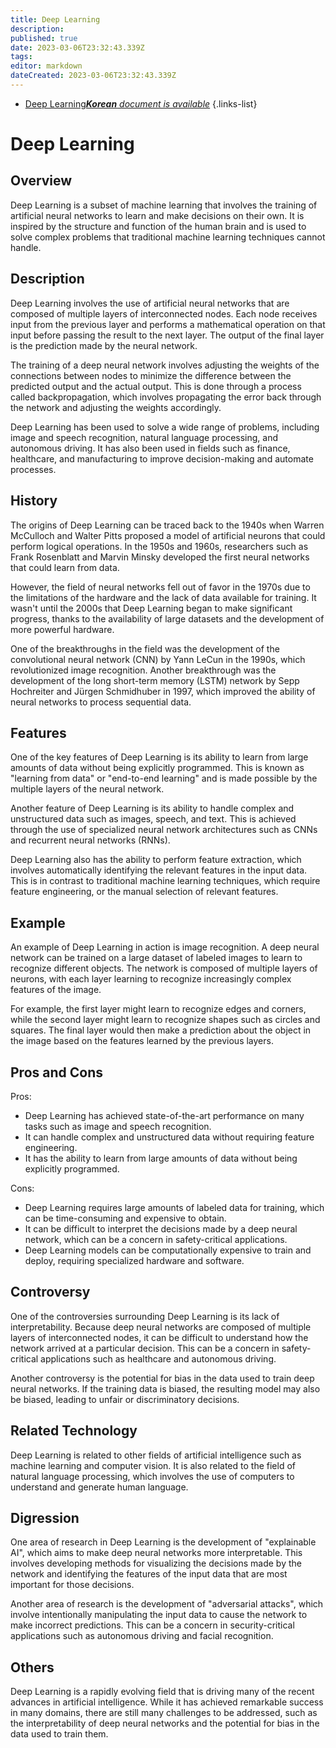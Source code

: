```yaml
---
title: Deep Learning
description: 
published: true
date: 2023-03-06T23:32:43.339Z
tags: 
editor: markdown
dateCreated: 2023-03-06T23:32:43.339Z
---
```


- [Deep Learning***Korean** document is available*](/ko/Knowledge-base/Dictionary/deep-learning)
{.links-list}



# Deep Learning

## Overview

Deep Learning is a subset of machine learning that involves the training of artificial neural networks to learn and make decisions on their own. It is inspired by the structure and function of the human brain and is used to solve complex problems that traditional machine learning techniques cannot handle. 

## Description

Deep Learning involves the use of artificial neural networks that are composed of multiple layers of interconnected nodes. Each node receives input from the previous layer and performs a mathematical operation on that input before passing the result to the next layer. The output of the final layer is the prediction made by the neural network.

The training of a deep neural network involves adjusting the weights of the connections between nodes to minimize the difference between the predicted output and the actual output. This is done through a process called backpropagation, which involves propagating the error back through the network and adjusting the weights accordingly.

Deep Learning has been used to solve a wide range of problems, including image and speech recognition, natural language processing, and autonomous driving. It has also been used in fields such as finance, healthcare, and manufacturing to improve decision-making and automate processes.

## History

The origins of Deep Learning can be traced back to the 1940s when Warren McCulloch and Walter Pitts proposed a model of artificial neurons that could perform logical operations. In the 1950s and 1960s, researchers such as Frank Rosenblatt and Marvin Minsky developed the first neural networks that could learn from data.

However, the field of neural networks fell out of favor in the 1970s due to the limitations of the hardware and the lack of data available for training. It wasn't until the 2000s that Deep Learning began to make significant progress, thanks to the availability of large datasets and the development of more powerful hardware.

One of the breakthroughs in the field was the development of the convolutional neural network (CNN) by Yann LeCun in the 1990s, which revolutionized image recognition. Another breakthrough was the development of the long short-term memory (LSTM) network by Sepp Hochreiter and Jürgen Schmidhuber in 1997, which improved the ability of neural networks to process sequential data.

## Features

One of the key features of Deep Learning is its ability to learn from large amounts of data without being explicitly programmed. This is known as "learning from data" or "end-to-end learning" and is made possible by the multiple layers of the neural network.

Another feature of Deep Learning is its ability to handle complex and unstructured data such as images, speech, and text. This is achieved through the use of specialized neural network architectures such as CNNs and recurrent neural networks (RNNs).

Deep Learning also has the ability to perform feature extraction, which involves automatically identifying the relevant features in the input data. This is in contrast to traditional machine learning techniques, which require feature engineering, or the manual selection of relevant features.

## Example

An example of Deep Learning in action is image recognition. A deep neural network can be trained on a large dataset of labeled images to learn to recognize different objects. The network is composed of multiple layers of neurons, with each layer learning to recognize increasingly complex features of the image.

For example, the first layer might learn to recognize edges and corners, while the second layer might learn to recognize shapes such as circles and squares. The final layer would then make a prediction about the object in the image based on the features learned by the previous layers.

## Pros and Cons

Pros:
- Deep Learning has achieved state-of-the-art performance on many tasks such as image and speech recognition.
- It can handle complex and unstructured data without requiring feature engineering.
- It has the ability to learn from large amounts of data without being explicitly programmed.

Cons:
- Deep Learning requires large amounts of labeled data for training, which can be time-consuming and expensive to obtain.
- It can be difficult to interpret the decisions made by a deep neural network, which can be a concern in safety-critical applications.
- Deep Learning models can be computationally expensive to train and deploy, requiring specialized hardware and software.

## Controversy

One of the controversies surrounding Deep Learning is its lack of interpretability. Because deep neural networks are composed of multiple layers of interconnected nodes, it can be difficult to understand how the network arrived at a particular decision. This can be a concern in safety-critical applications such as healthcare and autonomous driving.

Another controversy is the potential for bias in the data used to train deep neural networks. If the training data is biased, the resulting model may also be biased, leading to unfair or discriminatory decisions.

## Related Technology

Deep Learning is related to other fields of artificial intelligence such as machine learning and computer vision. It is also related to the field of natural language processing, which involves the use of computers to understand and generate human language.

## Digression

One area of research in Deep Learning is the development of "explainable AI", which aims to make deep neural networks more interpretable. This involves developing methods for visualizing the decisions made by the network and identifying the features of the input data that are most important for those decisions.

Another area of research is the development of "adversarial attacks", which involve intentionally manipulating the input data to cause the network to make incorrect predictions. This can be a concern in security-critical applications such as autonomous driving and facial recognition.

## Others

Deep Learning is a rapidly evolving field that is driving many of the recent advances in artificial intelligence. While it has achieved remarkable success in many domains, there are still many challenges to be addressed, such as the interpretability of deep neural networks and the potential for bias in the data used to train them.